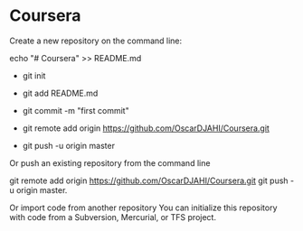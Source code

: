 # Coursera

Create a new repository on the command line:

echo "# Coursera" >> README.md
- git init

- git add README.md

- git commit -m "first commit"

- git remote add origin https://github.com/OscarDJAHI/Coursera.git

- git push -u origin master

Or push an existing repository from the command line

git remote add origin https://github.com/OscarDJAHI/Coursera.git
git push -u origin master.

Or import code from another repository
You can initialize this repository with code from a Subversion, Mercurial, or TFS project.

